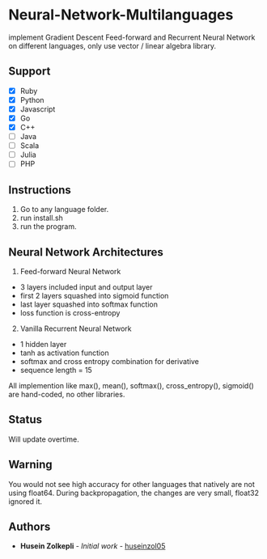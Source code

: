 # Neural-Network-Multilanguages
implement Gradient Descent Feed-forward and Recurrent Neural Network on different languages, only use vector / linear algebra library.

## Support

- [x] Ruby
- [x] Python
- [x] Javascript
- [x] Go
- [x] C++
- [ ] Java
- [ ] Scala
- [ ] Julia
- [ ] PHP

## Instructions

1. Go to any language folder.
2. run install.sh
3. run the program.

## Neural Network Architectures

1. Feed-forward Neural Network
  * 3 layers included input and output layer
  * first 2 layers squashed into sigmoid function
  * last layer squashed into softmax function
  * loss function is cross-entropy

2. Vanilla Recurrent Neural Network
  * 1 hidden layer
  * tanh as activation function
  * softmax and cross entropy combination for derivative
  * sequence length = 15

All implemention like max(), mean(), softmax(), cross_entropy(), sigmoid() are hand-coded, no other libraries.

## Status

Will update overtime.

## Warning

You would not see high accuracy for other languages that natively are not using float64. During backpropagation, the changes are very small, float32 ignored it.

## Authors

* **Husein Zolkepli** - *Initial work* - [huseinzol05](https://github.com/huseinzol05)
